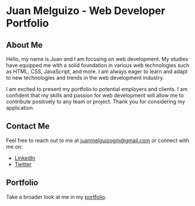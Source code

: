 # Juan Melguizo - Web Developer Portfolio

## About Me

Hello, my name is Juan and I am focusing on web
development. My studies have equipped me with a solid foundation in
various web technologies such as HTML, CSS, JavaScript, and more. I am always
eager to learn and adapt to new technologies and trends in the web development
industry.

<!-- In the future can a uncomment this: -->
<!-- In addition to my studies, I have been working on a portfolio that showcases my
skills and projects. My portfolio includes a variety of projects, each
demonstrating my ability to design and develop responsive and interactive
websites. I believe that these projects reflect my technical skills, creativity,
and dedication to quality. -->

I am excited to present my portfolio to potential employers and clients. I am
confident that my skills and passion for web development will allow me to
contribute positively to any team or project. Thank you for considering my
application.

## Contact Me

Feel free to reach out to me at
[juanmelguizogm@gmail.com](juanmelguizogm@gmail.com) or connect with me on:

- [LinkedIn](https://www.linkedin.com/in/juan-melguizo-moscoso-b3003419a/)
- [Twitter](https://twitter.com/Blaze_JMM)

## Portfolio

Take a broader look at me in my [portfolio](https://juanmelmos.github.io).
